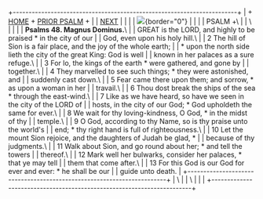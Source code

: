 +-----------------------------------------------------------------------+
| \+ [HOME](../index.html) + [PRIOR PSALM](Ps47.html) +                 |
| [NEXT](Ps49.html)                                                     |
|                                                                       |
| ![](http://stats.superstats.com/b/ss/DAVIDMCMANNES/1){border="0"}     |
|                                                                       |
| PSALM +\                                                              |
| \                                                                     |
|                                                                       |
| **Psalms 48. Magnus Dominus.**\                                       |
| GREAT is the LORD, and highly to be praised \* in the city of our     |
| God, even upon his holy hill.\                                        |
| 2 The hill of Sion is a fair place, and the joy of the whole earth;   |
| \* upon the north side lieth the city of the great King: God is well  |
| known in her palaces as a sure refuge.\                               |
| 3 For lo, the kings of the earth \* were gathered, and gone by        |
| together.\                                                            |
| 4 They marvelled to see such things; \* they were astonished, and     |
| suddenly cast down.\                                                  |
| 5 Fear came there upon them; and sorrow, \* as upon a woman in her    |
| travail.\                                                             |
| 6 Thou dost break the ships of the sea \* through the east-wind.\     |
| 7 Like as we have heard, so have we seen in the city of the LORD of   |
| hosts, in the city of our God; \* God upholdeth the same for ever.\   |
| 8 We wait for thy loving-kindness, O God, \* in the midst of thy      |
| temple.\                                                              |
| 9 O God, according to thy Name, so is thy praise unto the world\'s    |
| end; \* thy right hand is full of righteousness.\                     |
| 10 Let the mount Sion rejoice, and the daughters of Judah be glad, \* |
| because of thy judgments.\                                            |
| 11 Walk about Sion, and go round about her; \* and tell the towers    |
| thereof.\                                                             |
| 12 Mark well her bulwarks, consider her palaces, \* that ye may tell  |
| them that come after.\                                                |
| 13 For this God is our God for ever and ever: \* he shall be our      |
| guide unto death.                                                     |
+-----------------------------------------------------------------------+
| \                                                                     |
| \                                                                     |
| [](http://www.episcopalnet.org/DBS/DOR.html)                          |
+-----------------------------------------------------------------------+
